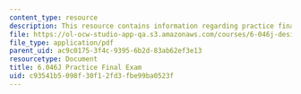 ```yaml
---
content_type: resource
description: This resource contains information regarding practice final exam.
file: https://ol-ocw-studio-app-qa.s3.amazonaws.com/courses/6-046j-design-and-analysis-of-algorithms-spring-2012/c93541b5098f30f12fd3fbe99ba0523f_MIT6_046JS12_final_prac.pdf
file_type: application/pdf
parent_uid: ac9c0175-3f4c-9395-6b2d-83ab62ef3e13
resourcetype: Document
title: 6.046J Practice Final Exam
uid: c93541b5-098f-30f1-2fd3-fbe99ba0523f
---
```

